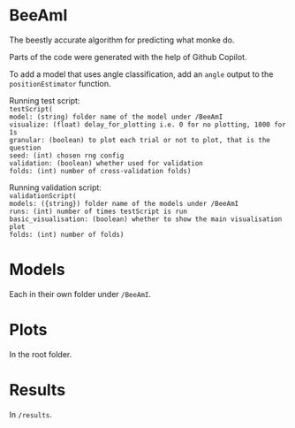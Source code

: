 # BeeAmI
The beestly accurate algorithm for predicting what monke do.<br>

Parts of the code were generated with the help of Github Copilot.<br>

To add a model that uses angle classification, add an `angle` output to the `positionEstimator` function.<br>

Running test script:<br>
`testScript(`<br>
`model: (string) folder name of the model under /BeeAmI`<br>
`visualize: (float) delay_for_plotting i.e. 0 for no plotting, 1000 for 1s`<br>
`granular: (boolean) to plot each trial or not to plot, that is the question`<br>
`seed: (int) chosen rng config`<br>
`validation: (boolean) whether used for validation`<br>
`folds: (int) number of cross-validation folds)`<br>

Running validation script:<br>
`validationScript(`<br>
`models: ({string}) folder name of the models under /BeeAmI`<br>
`runs: (int) number of times testScript is run`<br>
`basic_visualisation: (boolean) whether to show the main visualisation plot`<br>
`folds: (int) number of folds)`<br>

# Models
Each in their own folder under `/BeeAmI`.<br>

# Plots
In the root folder.<br>

# Results
In `/results`.<br>